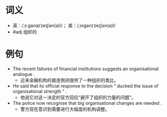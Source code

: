 # 词义
- 英：/ˌɔːgənaɪˈzeɪʃən(ə)l/； 美：/ˌɔrgənɪˈzeɪʃən(ə)l/
- #adj 组织的
# 例句
- The recent failures of financial institutions suggests an organisational analogue .
	- 近来金融机构的接连倒闭提供了一种组织的类比。
- He said that its official response to the decision " ducked the issue of organisational strength " .
	- 他说它对这一决定的官方回应“避开了组织的力量的问题”。
- The police now recognise that big organisational changes are needed .
	- 警方现在意识到需要进行大幅度的机构调整。
